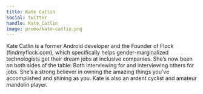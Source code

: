 ```yaml
---
title: Kate Catlin
social: twitter
handle: Kate_Catlin
image: promo/kate-catlin.png
---
```


Kate Catlin is a former Android developer and the Founder of Flock (findmyflock.com), which specifically helps gender-marginalized technologists get their dream jobs at inclusive companies. She’s now been on both sides of the table: Both interviewing for and interviewing others for jobs. She’s a strong believer in owning the amazing things you’ve accomplished and shining as you. Kate is also an ardent cyclist and amateur mandolin player.
